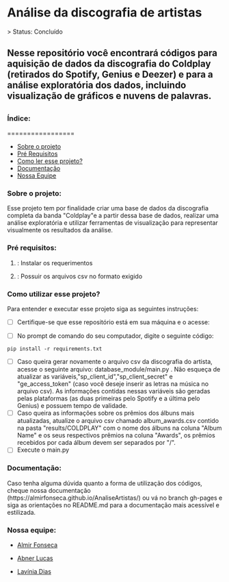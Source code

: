 <h1>Análise da discografia de artistas</h1>
> Status: Concluído

<h2>Nesse repositório você encontrará códigos para aquisição de dados da discografia do Coldplay (retirados do Spotify, Genius e Deezer) e para a análise exploratória dos dados, incluindo visualização de gráficos e nuvens de palavras. <h2>

<h3>Índice:</h3>
=================

   * [Sobre o projeto](#sobre)
   * [Pré Requisitos](#pre-requisitos)
   * [Como ler esse projeto?](#como-ler)
   * [Documentação](#documentacao)
   * [Nossa Equipe](#equipe)


<h3 id=sobre>Sobre o projeto:</h3>

  Esse projeto tem por finalidade criar uma base de dados da discografia completa da banda "Coldplay"e a partir dessa base de dados, realizar uma análise exploratória e utilizar ferramentas de visualização para representar visualmente os resultados da análise.


<h3 id=pre-requisitos>Pré requisitos:</h3>

1. : Instalar os requerimentos

2. : Possuir os arquivos csv no formato exigido
  

<h3 id=como-ler>Como utilizar esse projeto?</h3>
Para entender e executar esse projeto siga as seguintes instruções:
 
- [ ] Certifique-se que esse repositório está em sua máquina e o acesse:


- [ ] No prompt de comando do seu computador, digite o seguinte código:

```
pip install -r requirements.txt
```

- [ ] Caso queira gerar novamente o arquivo csv da discografia do artista, acesse o seguinte arquivo: database_module/main.py . Não esqueça de atualizar as variáveis,"sp_client_id","sp_client_secret" e "ge_access_token" (caso você deseje inserir as letras na música no arquivo csv). As informações contidas nessas variáveis são geradas pelas plataformas (as duas primeiras pelo Spotify e a última pelo Genius) e possuem tempo de validade.
- [ ] Caso queira as informações sobre os prêmios dos álbuns mais atualizadas, atualize o arquivo csv chamado album_awards.csv contido na pasta "results/COLDPLAY" com o nome dos álbuns na coluna "Album Name" e os seus respectivos prêmios na coluna "Awards", os prêmios recebidos por cada álbum devem ser separados por "/". 
- [ ] Execute o main.py
  
<h3 id=documentacao>Documentação:</h3>
  Caso tenha alguma dúvida quanto a forma de utilização dos códigos, cheque nossa documentação (https://almirfonseca.github.io/AnaliseArtistas/) ou vá no branch gh-pages e siga as orientações no README.md para a documentação mais acessível e estilizada.

  
  <h3 id=equipe>Nossa equipe:</h3>
  
  * [Almir Fonseca](https://github.com/AlmirFonseca)
  
  * [Abner Lucas](https://github.com/AbPCV)
   
  * [Lavínia Dias](https://github.com/LaviniaSD)
  
